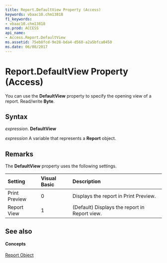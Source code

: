 ```yaml
---
title: Report.DefaultView Property (Access)
keywords: vbaac10.chm13818
f1_keywords:
- vbaac10.chm13818
ms.prod: ACCESS
api_name:
- Access.Report.DefaultView
ms.assetid: 75eb8fcd-9e28-bda4-d560-a2a5bfca0450
ms.date: 06/08/2017
---
```



# Report.DefaultView Property (Access)

You can use the  **DefaultView** property to specify the opening view of a report. Read/write **Byte**.


## Syntax

 _expression_. **DefaultView**

 _expression_ A variable that represents a **Report** object.


## Remarks

The  **DefaultView** property uses the following settings.



|**Setting**|**Visual Basic**|**Description**|
|:-----|:-----|:-----|
|Print Preview|0| Displays the report in Print Preview.|
|Report View|1|(Default) Displays the report in Report view. |

## See also


#### Concepts


[Report Object](report-object-access.md)

